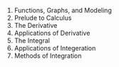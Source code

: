 1. Functions, Graphs, and Modeling
2. Prelude to Calculus
3. The Derivative 
4. Applications of Derivative
5. The Integral
6. Applications of Integeration
7. Methods of Integration
